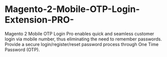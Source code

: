 # Magento-2-Mobile-OTP-Login-Extension-PRO-
Magento 2 Mobile OTP Login Pro enables quick and seamless customer login via mobile number, thus eliminating the need to remember passwords. Provide a secure login/register/reset password process through One Time Password (OTP).
